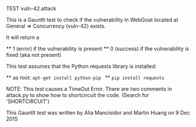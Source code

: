 TEST vuln-42.attack

This is a Gauntlt test to check if the vulnerability in WebGoat located at General => Concurrency (vuln-42) exists.

It will return a 

** 1 (error) if the vulnerability is present
** 0 (success) if the vulnerability is fixed (aka not present)

This test assumes that the Python requests library is installed:

** as root: ```apt-get install python-pip ```
** ```pip install requests```

NOTE: This test causes a TimeOut Error. There are two comments in attack.py to show how to shortcircuit the code. (Search for 'SHORTCIRCUIT')

This Gauntlt test was written by Alia Mancisidor and Martin Huang on 9 Dec 2015 
